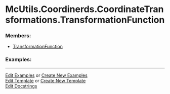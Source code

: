 # <a id="McUtils.Coordinerds.CoordinateTransformations.TransformationFunction">McUtils.Coordinerds.CoordinateTransformations.TransformationFunction</a>
    


### Members:

  - [TransformationFunction](TransformationFunction/TransformationFunction.md)

### Examples:



___

[Edit Examples](https://github.com/McCoyGroup/References/edit/gh-pages/Documentation/examples/McUtils/Coordinerds/CoordinateTransformations/TransformationFunction.md) or 
[Create New Examples](https://github.com/McCoyGroup/References/new/gh-pages/?filename=Documentation/examples/McUtils/Coordinerds/CoordinateTransformations/TransformationFunction.md) <br/>
[Edit Template](https://github.com/McCoyGroup/References/edit/gh-pages/Documentation/templates/McUtils/Coordinerds/CoordinateTransformations/TransformationFunction.md) or 
[Create New Template](https://github.com/McCoyGroup/References/new/gh-pages/?filename=Documentation/templates/McUtils/Coordinerds/CoordinateTransformations/TransformationFunction.md) <br/>
[Edit Docstrings](https://github.com/McCoyGroup/McUtils/edit/master/Coordinerds/CoordinateTransformations/TransformationFunction/__init__.py?message=Update%20Docs)